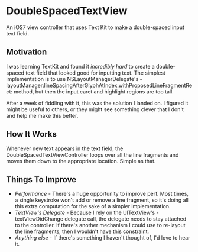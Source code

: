 DoubleSpacedTextView
====================

An iOS7 view controller that uses Text Kit to make a double-spaced input text field.

Motivation
----------
I was learning TextKit and found it *incredibly hard* to create a double-spaced text 
field that looked good for inputting text. The simplest implementation is to use
NSLayoutManagerDelegate's -layoutManager:lineSpacingAfterGlyphAtIndex:withProposedLineFragmentRect: 
method, but then the input caret and highlight regions are too tall. 

After a week of fiddling with it, this was the solution I landed on. I figured it might
be useful to others, or they might see something clever that I don't and help me make this better.


How It Works
------------
Whenever new text appears in the text field, the DoubleSpacedTextViewController loops
over all the line fragments and moves them down to the appropriate location. Simple as that.


Things To Improve
-----------------
* *Performance* - There's a huge opportunity to improve perf. Most times, a single keystroke won't
  add or remove a line fragment, so it's doing all this extra computation for the sake of a simpler
  implementation.
* *TextView's Delegate* - Because I rely on the UITextView's -textViewDidChange delegate call, the
  delegate needs to stay attached to the controller. If there's another mechanism I could use to 
  re-layout the line fragments, then I wouldn't have this constraint.
* *Anything else* - If there's something I haven't thought of, I'd love to hear it.


